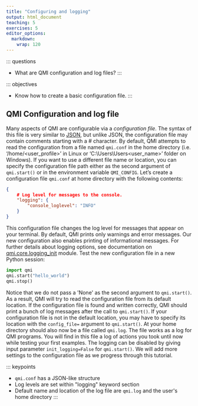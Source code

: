 ```yaml
---
title: "Configuring and logging"
output: html_document
teaching: 5
exercises: 5
editor_options: 
  markdown: 
    wrap: 120
---
```


::: questions
-   What are QMI configuration and log files?
:::

::: objectives
-   Know how to create a basic configuration file.
:::

## QMI Configuration and log file

Many aspects of QMI are configurable via a *configuration file*. The syntax of this file is very similar to
[JSON](https://www.json.org/), but unlike JSON, the configuration file may contain comments starting with a \#
character. By default, QMI attempts to read the configuration from a file named `qmi.conf` in the home directory (i.e.
‘/home/<user_profile>’ in Linux or ‘C:\Users\Users\<user_name\>’ folder on Windows). If you want to use a different file
name or location, you can specify the configuration file path either as the second argument of `qmi.start()` or in the
environment variable `QMI_CONFIG`. Let’s create a configuration file `qmi.conf` at home directory with the following
contents:

``` json
{
    # Log level for messages to the console.
    "logging": {
        "console_loglevel": "INFO"
    }
}
```

This configuration file changes the log level for messages that appear on your terminal. By default, QMI prints only
warnings and error messages. Our new configuration also enables printing of informational messages. For further details
about logging options, see documentation on
[qmi.core.logging_init](https://qmi.readthedocs.io/en/latest/build/qmi.core.logging_init.html#module-qmi.core.logging_init)
module. Test the new configuration file in a new Python session:

``` python
import qmi
qmi.start("hello_world")
qmi.stop()
```

Notice that we do not pass a 'None' as the second argument to `qmi.start()`. As a result, QMI will try to read the
configuration file from its default location. If the configuration file is found and written correctly, QMI should print a bunch
of log messages after the call to `qmi.start()`. If your configuration file is not in the default location, you may have
to specify its location with the `config_file=` argument to `qmi.start()`. At your home directory should also now be a file called
`qmi.log`. The file works as a log for QMI programs. You will find in this file a log of actions you took until now
while testing your first examples. The logging can be disabled by giving input parameter `init_logging=False` for
`qmi.start()`. We will add more settings to the configuration file as we progress through this tutorial.

::: keypoints
-   `qmi.conf` has a JSON-like structure
-   Log levels are set within "logging" keyword section
-   Default name and location of the log file are `qmi.log` and the user's home directory
:::
